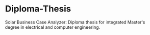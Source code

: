# Diploma-Thesis
Solar Business Case Analyzer: Diploma thesis for integrated Master's degree in electrical and computer engineering. 
